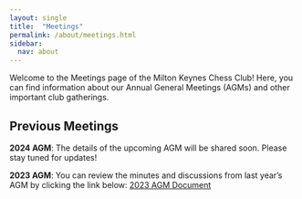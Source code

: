 ```yaml
---
layout: single
title:  "Meetings"
permalink: /about/meetings.html
sidebar:
  nav: about
---
```


Welcome to the Meetings page of the Milton Keynes Chess Club! Here, you can find information about our Annual General Meetings (AGMs) and other important club gatherings.

## Previous Meetings

**2024 AGM**: The details of the upcoming AGM will be shared soon. Please stay tuned for updates!

**2023 AGM**: You can review the minutes and discussions from last year’s AGM by clicking the link below:
[2023 AGM Document](../assets/pdf/2023agm.pdf)